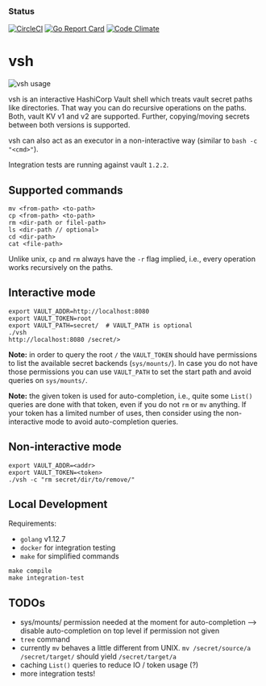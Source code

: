 ### Status
[![CircleCI](https://circleci.com/gh/fishi0x01/vsh.svg?style=svg)](https://circleci.com/gh/fishi0x01/vsh)
[![Go Report Card](https://goreportcard.com/badge/github.com/fishi0x01/vsh)](https://goreportcard.com/report/github.com/fishi0x01/vsh)
[![Code Climate](https://codeclimate.com/github/fishi0x01/vsh/badges/gpa.svg)](https://codeclimate.com/github/fishi0x01/vsh)

# vsh

![vsh usage](https://user-images.githubusercontent.com/10799507/66355982-9872a980-e969-11e9-8ca4-6a2ff215f835.gif)

vsh is an interactive HashiCorp Vault shell which treats vault secret paths like directories. 
That way you can do recursive operations on the paths. 
Both, vault KV v1 and v2 are supported. 
Further, copying/moving secrets between both versions is supported.

vsh can also act as an executor in a non-interactive way (similar to `bash -c "<cmd>"`).

Integration tests are running against vault `1.2.2`.

## Supported commands

```
mv <from-path> <to-path>
cp <from-path> <to-path>
rm <dir-path or filel-path>
ls <dir-path // optional>
cd <dir-path>
cat <file-path>
```

Unlike unix, `cp` and `rm` always have the `-r` flag implied, i.e., every operation works recursively on the paths.

## Interactive mode

```
export VAULT_ADDR=http://localhost:8080
export VAULT_TOKEN=root
export VAULT_PATH=secret/  # VAULT_PATH is optional
./vsh
http://localhost:8080 /secret/> 
```

**Note:** in order to query the root `/` the `VAULT_TOKEN` should have permissions to list the available secret backends (`sys/mounts/`).
In case you do not have those permissions you can use `VAULT_PATH` to set the start path and avoid queries on `sys/mounts/`.

**Note:** the given token is used for auto-completion, i.e., quite some `List()` queries are done with that token, even if you do not `rm` or `mv` anything.
If your token has a limited number of uses, then consider using the non-interactive mode to avoid auto-completion queries.

## Non-interactive mode

```
export VAULT_ADDR=<addr>
export VAULT_TOKEN=<token>
./vsh -c "rm secret/dir/to/remove/"
```

## Local Development

Requirements:
- `golang` v1.12.7
- `docker` for integration testing
- `make` for simplified commands

```
make compile
make integration-test
```

## TODOs

- sys/mounts/ permission needed at the moment for auto-completion --> disable auto-completion on top level if permission not given
- `tree` command
- currently `mv` behaves a little different from UNIX. `mv /secret/source/a /secret/target/` should yield `/secret/target/a`
- caching `List()` queries to reduce IO / token usage (?)
- more integration tests!